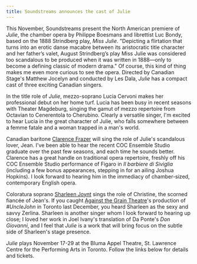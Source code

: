 ```yaml
---
title: Soundstreams announces the cast of Julie
---
```


This November, Soundstreams present the North American premiere of *Julie*, the chamber opera by Philippe Boesmans and librettist Luc Bondy, based on the 1888 Strindberg play, *Miss Julie*. "Depicting a flirtation that turns into an erotic danse macabre between its aristocratic title character and her father’s valet, August Strindberg’s play Miss Julie was considered too scandalous to be produced when it was written in 1888—only to become a defining classic of modern drama." Of course, this kind of thing makes me even more curious to see the opera. Directed by Canadian Stage's Matthew Jocelyn and conducted by Les Dala, *Julie* has a compact cast of three exciting Canadian singers. 

In the title role of *Julie*, mezzo-soprano Lucia Cervoni makes her professional debut on her home turf. Lucia has been busy in recent seasons with Theater Magdeburg, singing the gamut of mezzo repertoire from Octavian to Cenerentola to Cherubino. Clearly a versatile singer, I'm excited to hear Lucia in the great character of Julie, who falls somewhere between a femme fatale and a woman trapped in a man's world.

Canadian baritone [Clarence Frazer](/scene/people/clarence-frazer/) will sing the role of Julie's scandalous lover, Jean. I've been able to hear the recent COC Ensemble Studio graduate over the past few seasons, and each time he sounds better. Clarence has a great handle on traditional opera repertoire, freshly off his COC Ensemble Studio performance of Figaro in *Il barbiere di Siviglia* (including a few bonus appearances, stepping in for an ailing Joshua Hopkins). I look forward to hearing him in the immediacy of chamber-sized, contemporary English opera.

Coloratura soprano [Sharleen Joynt](/scene/people/sharleen-joynt/) sings the role of Christine, the scorned fiancée of Jean's. If you caught [Against the Grain Theatre](/scene/companies/against-the-grain-theatre/)'s production of *#UncleJohn* in Toronto last December, you heard Sharleen as the sexy and savvy Zerlina. Sharleen is another singer whom I look forward to hearing up close; I loved her work in Joel Ivany's translation of Da Ponte's *Don Giovanni*, and I feel that *Julie* is a work that will bring focus on the subtle side of Sharleen's stage presence.

*Julie* plays November 17-29 at the Bluma Appel Theatre, St. Lawrence Centre for the Performing Arts in Toronto. Follow the links below for details and tickets.


